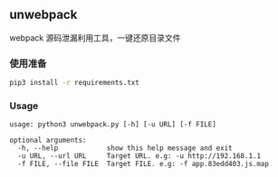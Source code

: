 ## unwebpack

webpack 源码泄漏利用工具，一键还原目录文件

### 使用准备

```bash
pip3 install -r requirements.txt
```

### Usage

```
usage: python3 unwebpack.py [-h] [-u URL] [-f FILE]

optional arguments:
  -h, --help            show this help message and exit
  -u URL, --url URL     Target URL. e.g: -u http://192.168.1.1
  -f FILE, --file FILE  Target FILE. e.g: -f app.83edd403.js.map
```

